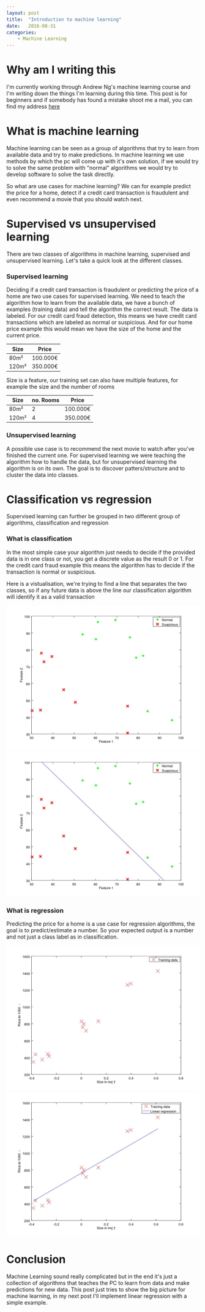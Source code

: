 ```yaml
---
layout: post
title:  "Introduction to machine learning"
date:   2016-08-31
categories: 
    - Machine Learning
---
```


# Why am I writing this
I'm currently working through Andrew Ng's machine learning course and I'm writing down the things I'm learning during
this time. This post is for beginners and if somebody has found a mistake shoot me a mail, you can find my address [here](/about)

# What is machine learning
Machine learning can be seen as a group of algorithms that try to learn from available data and try to make predictions. 
In machine learning we use methods by which the pc will come up with it's own solution, if we would try to solve the same problem
with "normal" algorithms we would try to develop software to solve the task directly. 

So what are use cases for machine learning? We can for example predict the price for a home, detect if a credit card 
transaction is fraudulent and even recommend a movie that you should watch next.

# Supervised vs unsupervised learning
There are two classes of algorithms in machine learning, supervised and unsupervised learning. Let's take a quick look at
the different classes.

### Supervised learning
Deciding if a credit card transaction is fraudulent or predicting the price of a home are two use cases for supervised 
learning. We need to teach the algorithm how to learn from the available data, we have a bunch of examples (training data) and tell the 
algorithm the correct result. The data is labeled.
For our credit card fraud detection, this means we have credit card transactions which are labeled as normal or suspicious.
And for our home price example this would mean we have the size of the home and the current price.
    
|Size | Price   |
|-----|---------|
|80m² | 100.000€|
|120m²| 350.000€|

Size is a feature, our training set can also have multiple features, for example the size and the number of rooms

|Size |no. Rooms|Price   |
|-----|---------|--------|
|80m² | 2       |100.000€|
|120m²| 4       |350.000€|

    
### Unsupervised learning
A possible use case is to recommend the next movie to watch after you've finished the current one.
For supervised learning we were teaching the algorithm how to handle the data, but for unsupervised learning the algorithm
is on its own. The goal is to discover patters/structure and to cluster the data into classes.

# Classification vs regression
Supervised learning can further be grouped in two different group of algorithms, classification and regression

### What is classification
In the most simple case your algorithm just needs to decide if the provided data is in one class or not, you get a discrete value as the 
result 0 or 1. For the credit card fraud example this means the algorithm has to decide if the transaction is normal or suspicious.

Here is a vistualisation, we're trying to find a line that separates the two classes, so if any future data is above the line our classification
algorithm will identify it as a valid transaction

![Classification Plot](/images/posts/machine-learning-intro/classificationPlot.jpg "Classification Plot")
![Classification Plot with decision boundary](/images/posts/machine-learning-intro/classificationPlotDecisionBoundary.jpg "Classification Plot with decision boundary")

### What is regression
Predicting the price for a home is a use case for regression algorithms, the goal is to predict/estimate a number. 
So your expected output is a number and not just a class label as in classification.

![Regression Plot](/images/posts/machine-learning-intro/regressionPlot.jpg "Regression Plot")
![Regression Plot Fitted](/images/posts/machine-learning-intro/regressionPlotFitted.jpg "Regression Plot Fitted")

# Conclusion
Machine Learning sound really complicated but in the end it's just a collection of algorithms that teaches the PC to learn
from data and make predictions for new data. This post just tries to show the big picture for machine learning, in my next 
post I'll implement linear regression with a simple example.